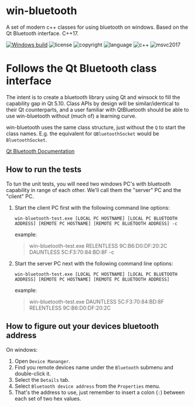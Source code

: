 # win-bluetooth
A set of modern c++ classes for using bluetooth on windows. Based on the Qt Bluetooth interface. C++17.

[![Windows build](https://ci.appveyor.com/api/projects/status/5ym4bmwl8fbutgrl?svg=true&branch=master)](https://ci.appveyor.com/project/nholthaus/win-bluetooth) ![license](https://img.shields.io/badge/license-MIT-orange.svg) ![copyright](https://img.shields.io/badge/%C2%A9-Nic_Holthaus-orange.svg) ![language](https://img.shields.io/badge/language-c++-blue.svg) ![c++](https://img.shields.io/badge/std-c++17-blue.svg) ![msvc2017](https://img.shields.io/badge/MSVC-2017-ff69b4.svg)

# Follows the Qt Bluetooth class interface
The intent is to create a bluetooth library using Qt and winsock to fill the capability gap in Qt 5.10. Class APIs by design will be similar/identical to their Qt counterparts, and a user familiar with QtBluetooth should be able to use win-bluetooth without (much of) a learning curve. 

win-bluetooth uses the same class structure, just without the `Q` to start the class names. E.g. the equivalent for `QBluetoothSocket` would be `BluetoothSocket`.

[Qt Bluetooth Documentation](http://doc.qt.io/qt-5/qtbluetooth-module.html)

## How to run the tests
To tun the unit tests, you will need two windows PC's with bluetooth capability in range of each other. We'll call them the "server" PC and the "client" PC. 
1. Start the client PC first with the following command line options:

    `win-bluetooth-test.exe [LOCAL PC HOSTNAME] [LOCAL PC BLUETOOTH ADDRESS] [REMOTE PC HOSTNAME] [REMOTE PC BLUETOOTH ADDRESS] -c`

    example:
    > win-bluetooth-test.exe RELENTLESS 9C:B6:D0:DF:20:2C DAUNTLESS 5C:F3:70:84:BD:8F -c

2. Start the server PC next with the following command line options:

    `win-bluetooth-test.exe [LOCAL PC HOSTNAME] [LOCAL PC BLUETOOTH ADDRESS] [REMOTE PC HOSTNAME] [REMOTE PC BLUETOOTH ADDRESS]`

    example:
    > win-bluetooth-test.exe DAUNTLESS 5C:F3:70:84:BD:8F RELENTLESS 9C:B6:D0:DF:20:2C

## How to figure out your devices bluetooth address

On windows:
1. Open `Device Mananger`.
2. Find you remote devices name under the `Bluetooth` submenu and double-click it.
3. Select the `Details` tab.
4. Select `Bluetooth device address` from the `Properties` menu.
5. That's the address to use, just remember to insert a colon (`:`) between each set of two hex values.
